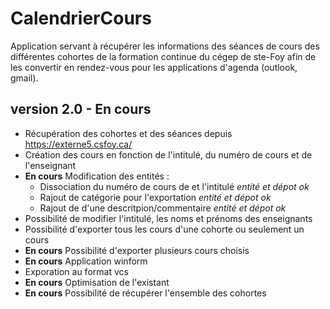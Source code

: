 # CalendrierCours

Application servant à récupérer les informations des séances de cours des différentes cohortes de la formation continue du cégep de ste-Foy afin de les convertir en rendez-vous pour les applications d'agenda (outlook, gmail).

## version 2.0 - En cours

 - Récupération des cohortes et des séances depuis https://externe5.csfoy.ca/
 - Création des cours en fonction de l'intitulé, du numéro de cours et de l'enseignant
 - <strong>En cours</strong> Modification des entités :
    - Dissociation du numéro de cours de et l'intitulé <em>entité et dépot ok</em>
    - Rajout de catégorie pour l'exportation <em>entité et dépot ok</em>
    - Rajout de d'une descritpion/commentaire <em>entité et dépot ok</em>
 - Possibilité de modifier l'intitulé, les noms et prénoms des enseignants
 - Possibilité d'exporter tous les cours d'une cohorte ou seulement un cours
 - <strong>En cours</strong> Possibilité d'exporter plusieurs cours choisis
 - <strong>En cours</strong> Application winform
 - Exporation au format vcs
 - <strong>En cours</strong> Optimisation de l'existant
 - <strong>En cours</strong> Possibilité de récupérer l'ensemble des cohortes